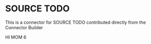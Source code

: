 # SOURCE TODO 
This is a connector for SOURCE TODO contributed directly from the Connector Builder

HI MOM 6